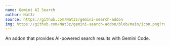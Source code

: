 ```yaml
---
name: Gemini AI Search
author: Nat3z
source: https://github.com/Nat3z/gemini-search-addon
img: https://github.com/Nat3z/gemini-search-addon/blob/main/icon.png?raw=true
---
```


An addon that provides AI-powered search results with Gemini Code.
